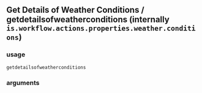
## Get Details of Weather Conditions / getdetailsofweatherconditions (internally `is.workflow.actions.properties.weather.conditions`)


### usage
`getdetailsofweatherconditions `

### arguments

